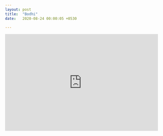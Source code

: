 ```yaml
---
layout: post
title:  "Bodhi"
date:   2020-08-24 00:00:05 +0530
 
---
```


 

<div class='embed-container'>
<iframe width="100%" height="320" src="https://www.youtube.com/embed/zdeZ5iSu-Fs" frameborder="0" allow="accelerometer; autoplay; encrypted-media; gyroscope; picture-in-picture" allowfullscreen></iframe>
</div>